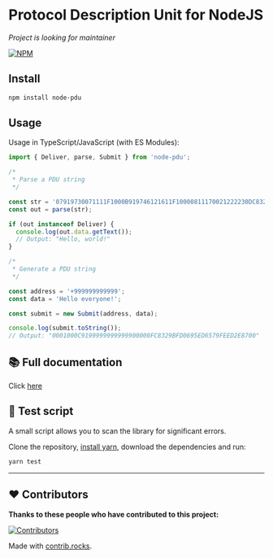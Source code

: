 # Protocol Description Unit for NodeJS

_Project is looking for maintainer_

[![NPM](https://nodei.co/npm/node-pdu.png)](https://npmjs.org/package/node-pdu)

## Install

```sh
npm install node-pdu
```

## Usage

Usage in TypeScript/JavaScript (with ES Modules):

```typescript
import { Deliver, parse, Submit } from 'node-pdu';

/*
 * Parse a PDU string
 */

const str = '07919730071111F1000B919746121611F10000811170021222230DC8329BFD6681EE6F399B1C02';
const out = parse(str);

if (out instanceof Deliver) {
  console.log(out.data.getText());
  // Output: "Hello, world!"
}

/*
 * Generate a PDU string
 */

const address = '+999999999999';
const data = 'Hello everyone!';

const submit = new Submit(address, data);

console.log(submit.toString());
// Output: "0001000C9199999999999900000FC8329BFD0695ED6579FEED2E8700"
```

## 📚 Full documentation

Click [here](https://jackkum.github.io/node-pdu/)

## 🧪 Test script

A small script allows you to scan the library for significant errors.

Clone the repository, [install yarn](https://classic.yarnpkg.com/lang/en/docs/install/), download the dependencies and run:

```sh
yarn test
```

---

## ❤️ Contributors

**Thanks to these people who have contributed to this project:**

[![Contributors](https://contrib.rocks/image?repo=jackkum/node-pdu)](https://github.com/jackkum/node-pdu/graphs/contributors)

Made with [contrib.rocks](https://contrib.rocks).
